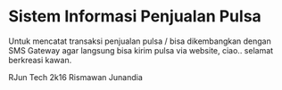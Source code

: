 # Sistem Informasi Penjualan Pulsa
Untuk mencatat transaksi penjualan pulsa / bisa dikembangkan dengan SMS Gateway agar langsung bisa kirim pulsa via website, ciao..
selamat berkreasi kawan.

RJun Tech 2k16
Rismawan Junandia
